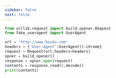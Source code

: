 ```yaml
---
sidebar: false
next: false
---
```

<BlogInfo/>






```python
from urllib.request import build_opener,Request
from fake_useragent import UserAgent

url = 'http://www.baidu.com'
headers = {'User-Agent':UserAgent().chrome}
request = Request(url,headers=headers)
opner = build_opener()
response = opner.open(request)
contents = response.read().decode()
print(contents)
```






<ActionBox />
        
<style>#top-box {margin-top:0.5rem!important;}</style>
